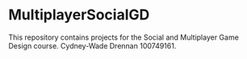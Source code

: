 # MultiplayerSocialGD
This repository contains projects for the Social and Multiplayer Game Design course. Cydney-Wade Drennan 100749161.
